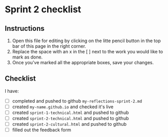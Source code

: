# Sprint 2 checklist

## Instructions
1. Open this file for editing by clicking on the litte pencil button in the top bar of this page in the right corner.
2. Replace the space with an x in the [ ] next to the work you would like to mark as done.
3. Once you've marked all the appropriate boxes, save your changes.

## Checklist
I have:
- [ ] completed and pushed to github `my-reflections-sprint-2.md`
- [ ] created `my-name.github.io` and checked it's live
- [ ] created `sprint-1-technical.html` and pushed to github
- [ ] created `sprint-2-technical.html` and pushed to github
- [ ] created `sprint-2-cultural.html` and pushed to github
- [ ] filled out the feedback form
